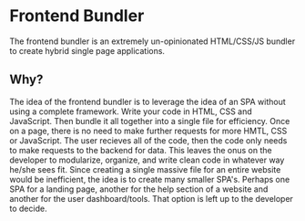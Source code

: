 # Frontend Bundler

The frontend bundler is an extremely un-opinionated HTML/CSS/JS bundler to create hybrid single page applications.

## Why?

The idea of the frontend bundler is to leverage the idea of an SPA without using a complete framework. Write your code in HTML, CSS and JavaScript. Then bundle it all together into a single file for efficiency. Once on a page, there is no need to make further requests for more HMTL, CSS or JavaScript. The user recieves all of the code, then the code only needs to make requests to the backend for data. This leaves the onus on the developer to modularize, organize, and write clean code in whatever way he/she sees fit.
Since creating a single massive file for an entire website would be inefficient, the idea is to create many smaller SPA's. Perhaps one SPA for a landing page, another for the help section of a website and another for the user dashboard/tools. That option is left up to the developer to decide.